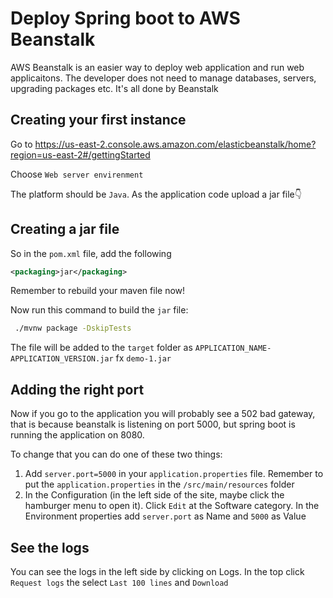 # Deploy Spring boot to AWS Beanstalk



AWS Beanstalk is an easier way to deploy web application and run web applicaitons. The developer does not need to manage databases, servers, upgrading packages etc. It's all done by Beanstalk



## Creating your first instance

Go to https://us-east-2.console.aws.amazon.com/elasticbeanstalk/home?region=us-east-2#/gettingStarted

Choose `Web server envirenment`

The platform should be  `Java`. As the application code upload a jar file👇



## Creating a jar file

So in the `pom.xml` file, add the following 

````xml
<packaging>jar</packaging>
````

Remember to rebuild your maven file now!

Now run this command to build the `jar` file: 

```bash
 ./mvnw package -DskipTests
```

The file will be added to the `target` folder as `APPLICATION_NAME-APPLICATION_VERSION.jar` fx `demo-1.jar` 



## Adding the right port

Now if you go to the application you will probably see a 502 bad gateway, that is because beanstalk is listening on port 5000, but spring boot is running the application on 8080. 



To change that you can do one of these two things:

1. Add `server.port=5000` in your `application.properties` file. Remember to put the `application.properties` in the `/src/main/resources` folder
2. In the Configuration (in the left side of the site, maybe click the hamburger menu to open it). Click `Edit` at the Software category. In the Environment properties add `server.port` as Name and `5000` as Value



## See the logs

You can see the logs in the left side by clicking on Logs. In the top click `Request logs` the select `Last 100 lines` and `Download`